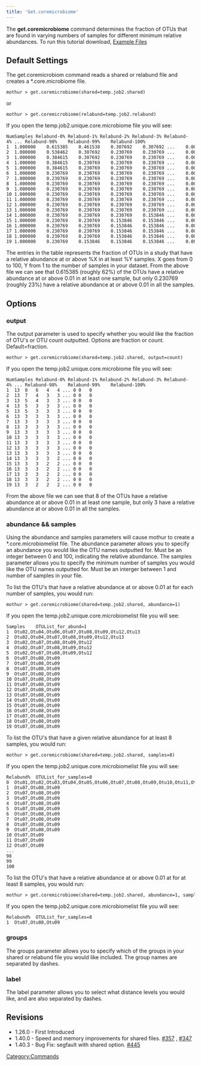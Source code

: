 ```yaml
---
title: 'Get.coremicrobiome'
---
```

The **get.coremicrobiome** command
determines the fraction of OTUs that are found in varying numbers of
samples for different minimum relative abundances. To run this tutorial
download, [ Example Files ](Media:_temp.job2.shared.zip)

## Default Settings

The get.coremicrobiom command reads a shared or relabund file and
creates a \*.core.microbiome file.

    mothur > get.coremicrobiome(shared=temp.job2.shared)

or

    mothur > get.coremicrobiome(relabund=temp.job2.relabund)

If you open the temp.job2.unique.core.microbiome file you will see:

    NumSamples Relabund-0% Relabund-1% Relabund-2% Relabund-3% Relabund-4% ... Relabund-98%    Relabund-99%    Relabund-100%   
    1  1.000000    0.615385    0.461538    0.307692    0.307692 ...    0.000000    0.000000    0.000000    
    2  1.000000    0.538462    0.307692    0.230769    0.230769 ...    0.000000    0.000000    0.000000    
    3  1.000000    0.384615    0.307692    0.230769    0.230769 ...    0.000000    0.000000    0.000000    
    4  1.000000    0.384615    0.230769    0.230769    0.230769 ...    0.000000    0.000000    0.000000    
    5  1.000000    0.384615    0.230769    0.230769    0.230769 ...    0.000000    0.000000    0.000000    
    6  1.000000    0.230769    0.230769    0.230769    0.230769 ...    0.000000    0.000000    0.000000    
    7  1.000000    0.230769    0.230769    0.230769    0.230769 ...    0.000000    0.000000    0.000000    
    8  1.000000    0.230769    0.230769    0.230769    0.230769 ...    0.000000    0.000000    0.000000    
    9  1.000000    0.230769    0.230769    0.230769    0.230769 ...    0.000000    0.000000    0.000000    
    10 1.000000    0.230769    0.230769    0.230769    0.230769 ...    0.000000    0.000000    0.000000    
    11 1.000000    0.230769    0.230769    0.230769    0.230769 ...    0.000000    0.000000    0.000000    
    12 1.000000    0.230769    0.230769    0.230769    0.230769 ...    0.000000    0.000000    0.000000    
    13 1.000000    0.230769    0.230769    0.230769    0.230769 ...    0.000000    0.000000    0.000000    
    14 1.000000    0.230769    0.230769    0.230769    0.153846 ...    0.000000    0.000000    0.000000    
    15 1.000000    0.230769    0.230769    0.153846    0.153846 ...    0.000000    0.000000    0.000000    
    16 1.000000    0.230769    0.230769    0.153846    0.153846 ...    0.000000    0.000000    0.000000    
    17 1.000000    0.230769    0.230769    0.153846    0.153846 ...    0.000000    0.000000    0.000000    
    18 1.000000    0.230769    0.230769    0.153846    0.153846 ...    0.000000    0.000000    0.000000    
    19 1.000000    0.230769    0.153846    0.153846    0.153846 ...    0.000000    0.000000    0.000000    

The entries in the table represents the fraction of OTUs in a study that
have a relative abundance at or above %X in at least %Y samples. X goes
from 0 to 100, Y from 1 to the number of samples in your dataset. From
the above file we can see that 0.615385 (roughly 62%) of the OTUs have a
relative abundance at or above 0.01 in at least one sample, but only
0.230769 (roughly 23%) have a relative abundance at or above 0.01 in all
the samples.

## Options

### output

The output parameter is used to specify whether you would like the
fraction of OTU\'s or OTU count outputted. Options are fraction or
count. Default=fraction.

    mothur > get.coremicrobiome(shared=temp.job2.shared, output=count)

If you open the temp.job2.unique.core.microbiome file you will see:

    NumSamples Relabund-0% Relabund-1% Relabund-2% Relabund-3% Relabund-4% ... Relabund-98%    Relabund-99%    Relabund-100%   
    1  13  8   6   4   4 ... 0 0   0   
    2  13  7   4   3   3 ... 0 0   0   
    3  13  5   4   3   3 ... 0 0   0   
    4  13  5   3   3   3 ... 0 0   0   
    5  13  5   3   3   3 ... 0 0   0   
    6  13  3   3   3   3 ... 0 0   0   
    7  13  3   3   3   3 ... 0 0   0   
    8  13  3   3   3   3 ... 0 0   0   
    9  13  3   3   3   3 ... 0 0   0   
    10 13  3   3   3   3 ... 0 0   0   
    11 13  3   3   3   3 ... 0 0   0   
    12 13  3   3   3   3 ... 0 0   0   
    13 13  3   3   3   3 ... 0 0   0   
    14 13  3   3   3   2 ... 0 0   0   
    15 13  3   3   2   2 ... 0 0   0   
    16 13  3   3   2   2 ... 0 0   0   
    17 13  3   3   2   2 ... 0 0   0   
    18 13  3   3   2   2 ... 0 0   0   
    19 13  3   2   2   2 ... 0 0   0   

From the above file we can see that 8 of the OTUs have a relative
abundance at or above 0.01 in at least one sample, but only 3 have a
relative abundance at or above 0.01 in all the samples.

### abundance && samples

Using the abundance and samples parameters will cause mothur to create a
\*.core.microbiomelist file. The abundance parameter allows you to
specify an abundance you would like the OTU names outputted for. Must be
an integer between 0 and 100, indicating the relative abundance. The
samples parameter allows you to specify the minimum number of samples
you would like the OTU names outputted for. Must be an interger between
1 and number of samples in your file.

To list the OTU\'s that have a relative abundance at or above 0.01 at
for each number of samples, you would run:

    mothur > get.coremicrobiome(shared=temp.job2.shared, abundance=1)

If you open the temp.job2.unique.core.microbiomelist file you will see:

    Samples    OTUList_for_abund=1
    1  Otu02,Otu04,Otu06,Otu07,Otu08,Otu09,Otu12,Otu13
    2  Otu02,Otu04,Otu07,Otu08,Otu09,Otu12,Otu13
    3  Otu02,Otu07,Otu08,Otu09,Otu12
    4  Otu02,Otu07,Otu08,Otu09,Otu12
    5  Otu02,Otu07,Otu08,Otu09,Otu12
    6  Otu07,Otu08,Otu09
    7  Otu07,Otu08,Otu09
    8  Otu07,Otu08,Otu09
    9  Otu07,Otu08,Otu09
    10 Otu07,Otu08,Otu09
    11 Otu07,Otu08,Otu09
    12 Otu07,Otu08,Otu09
    13 Otu07,Otu08,Otu09
    14 Otu07,Otu08,Otu09
    15 Otu07,Otu08,Otu09
    16 Otu07,Otu08,Otu09
    17 Otu07,Otu08,Otu09
    18 Otu07,Otu08,Otu09
    19 Otu07,Otu08,Otu09

To list the OTU\'s that have a given relative abundance for at least 8
samples, you would run:

    mothur > get.coremicrobiome(shared=temp.job2.shared, samples=8)

If you open the temp.job2.unique.core.microbiomelist file you will see:

    Relabund%  OTUList_for_samples=8
    0  Otu01,Otu02,Otu03,Otu04,Otu05,Otu06,Otu07,Otu08,Otu09,Otu10,Otu11,Otu12,Otu13
    1  Otu07,Otu08,Otu09
    2  Otu07,Otu08,Otu09
    3  Otu07,Otu08,Otu09
    4  Otu07,Otu08,Otu09
    5  Otu07,Otu08,Otu09
    6  Otu07,Otu08,Otu09
    7  Otu07,Otu08,Otu09
    8  Otu07,Otu08,Otu09
    9  Otu07,Otu08,Otu09
    10 Otu07,Otu09
    11 Otu07,Otu09
    12 Otu07,Otu09
    ...    
    98 
    99 
    100    

To list the OTU\'s that have a relative abundance at or above 0.01 at
for at least 8 samples, you would run:

    mothur > get.coremicrobiome(shared=temp.job2.shared, abundance=1, samples=8)

If you open the temp.job2.unique.core.microbiomelist file you will see:

    Relabund%  OTUList_for_samples=8
    1  Otu07,Otu08,Otu09

### groups

The groups parameter allows you to specify which of the groups in your
shared or relabund file you would like included. The group names are
separated by dashes.

### label

The label parameter allows you to select what distance levels you would
like, and are also separated by dashes.

## Revisions

-   1.26.0 - First Introduced
-   1.40.0 - Speed and memory improvements for shared files.
    [\#357](https://github.com/mothur/mothur/issues/357) ,
    [\#347](https://github.com/mothur/mothur/issues/347)
-   1.40.3 - Bug Fix: segfault with shared option.
    [\#445](https://github.com/mothur/mothur/issues/445)

[Category:Commands](Category:Commands)
